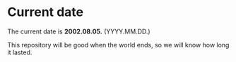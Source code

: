 # Current date

The current date is **2002.08.05.** (YYYY.MM.DD.)

This repository will be good when the world ends, so we will know how long it lasted.